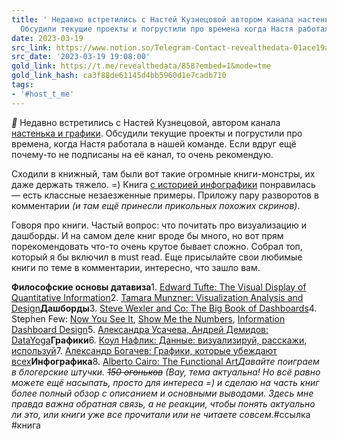 ```yaml
---
title: ' Недавно встретились с Настей Кузнецовой автором канала настенька и графики
  Обсудили текущие проекты и погрустили про времена когда Настя работала в н'
date: 2023-03-19
src_link: https://www.notion.so/Telegram-Contact-revealthedata-01ace19a44b9423a9485381f5c1b2abc
src_date: '2023-03-19 19:08:00'
gold_link: https://t.me/revealthedata/858?embed=1&mode=tme
gold_link_hash: ca3f88de61145d4bb5960d1e7cadb710
tags:
- '#host_t_me'
---
```


***📓*** Недавно встретились с Настей Кузнецовой, автором канала [настенька и графики](https://t.me/nastengraph). Обсудили текущие проекты и погрустили про времена, когда Настя работала в нашей команде. Если вдруг ещё почему-то не подписаны на её канал, то очень рекомендую.   
  
Сходили в книжный, там были вот такие огромные книги-монстры, их даже держать тяжело. =) Книга [с историей инфографики](https://www.amazon.com/History-Information-Graphics-multilingual-Rendgen/dp/3836567679) понравилась — есть классные незаезженные примеры. Приложу пару разворотов в комментарии *(и там ещё принесли прикольных похожих скринов)*.   
  
Говоря про книги. Частый вопрос: что почитать про визуализацию и дашборды. И на самом деле книг вроде бы много, но вот прям порекомендовать что-то очень крутое бывает сложно. Собрал топ, который я бы включил в must read. Еще присылайте свои любимые книги по теме в комментарии, интересно, что зашло вам.  
  
**Философские основы датавиза**1. [Edward Tufte: The Visual Display of Quantitative Information](https://www.edwardtufte.com/tufte/books_vdqi)2. [Tamara Munzner: Visualization Analysis and Design](https://www.amazon.com/Visualization-Analysis-Design-AK-Peters/dp/1466508914)**Дашборды**3. [Steve Wexler and Co: The Big Book of Dashboards](https://www.amazon.com/Big-Book-Dashboards-Visualizing-Real-World/dp/1119282713/)4. Stephen Few: [Now You See It](https://www.amazon.com/Now-You-See-Introduction-Sensemaking/dp/1938377125/), [Show Me the Numbers](https://www.amazon.com/Signal-Understanding-Matters-World-Noise/dp/1938377052/), [Information Dashboard Design](https://www.amazon.com/Information-Dashboard-Design-At-Glance/dp/1938377001/)5. [Александра Усачева, Андрей Демидов: DataYoga](https://datayoga.ru/book)**Графики**6. [Коул Нафлик: Данные: визуализируй, расскажи, используй](https://www.litres.ru/koul-naflik/dannye-vizualiziruy-rasskazhi-ispolzuy/)7. [Александр Богачев: Графики, которые убеждают всех](https://www.litres.ru/aleksandr-bogachev/grafiki-kotorye-ubezhdaut-vseh/)**Инфографика**8. [Alberto Cairo: The Functional Art](https://www.amazon.com/gp/product/0321834739)*Давайте поиграем в блогерские штучки. ~~150 огоньков~~* *(Вау, тема актуальна! Но всё равно можете ещё насыпать, просто для интереса =) и сделаю на часть книг более полный обзор с описанием и основными выводами. Здесь мне правда важна обратная связь, а не реакции, чтобы понять актуально ли это, или книги уже все прочитали или не читаете совсем.*#ссылка #книга